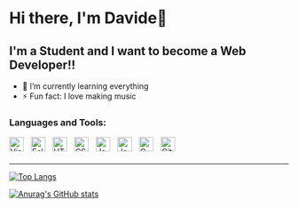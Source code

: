 # Hi there, I'm Davide👋 

## I'm a Student and I want to become a Web Developer!!

- 🌱 I’m currently learning everything
- ⚡ Fun fact: I love making music

### Languages and Tools:

<img align="left" alt="Visual Studio Code" width="26px" src="https://cdn.jsdelivr.net/gh/devicons/devicon/icons/vscode/vscode-original.svg" style="padding-right:10px;" />
<img align="left" alt="Eclipse" width="26px" src="https://raw.githubusercontent.com/gilbarbara/logos/101422a2467fd45d5ba0f1da6f199c84236d0ec3/logos/eclipse-icon.svg" style="padding-right:10px;" />
<img align="left" alt="HTML5" width="26px" src="https://cdn.jsdelivr.net/gh/devicons/devicon/icons/html5/html5-original.svg" style="padding-right:10px;" />
<img align="left" alt="CSS3" width="26px" src="https://cdn.jsdelivr.net/gh/devicons/devicon/icons/css3/css3-original.svg" style="padding-right:10px;" />
<img align="left" alt="JavaScript" width="26px" src="https://cdn.jsdelivr.net/gh/devicons/devicon/icons/javascript/javascript-original.svg" style="padding-right:10px;" />
<img align="left" alt="Java" width="26px" src="https://cdn.jsdelivr.net/gh/devicons/devicon/icons/java/java-original.svg" style="padding-right:10px;" />
<img align="left" alt="C" width="26px" src="https://raw.githubusercontent.com/gilbarbara/logos/101422a2467fd45d5ba0f1da6f199c84236d0ec3/logos/c.svg" style="padding-right:10px;" />
<img align="left" alt="GitHub" width="26px" src="https://user-images.githubusercontent.com/3369400/139447912-e0f43f33-6d9f-45f8-be46-2df5bbc91289.png" style="padding-right:10px;" />
<br />
<br />

---

[![Top Langs](https://github-readme-stats.vercel.app/api/top-langs/?username=DavideSciaulino)](https://github.com/anuraghazra/github-readme-stats)

[![Anurag's GitHub stats](https://github-readme-stats.vercel.app/api?username=DavideSciaulino&show_icons=true&theme=dark)](https://github.com/anuraghazra/github-readme-stats)

[instagram]: https://instagram.com/losciauoff
